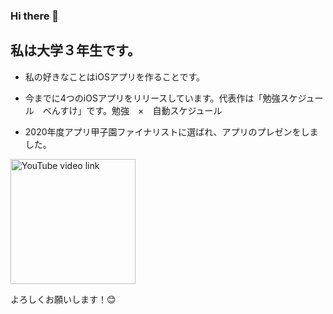 ### Hi there 👋
私は大学３年生です。
-----
- 私の好きなことはiOSアプリを作ることです。

- 今までに4つのiOSアプリをリリースしています。代表作は「勉強スケジュール　べんすけ」です。勉強　×　自動スケジュール
- 2020年度アプリ甲子園ファイナリストに選ばれ、アプリのプレゼンをしました。
<a href="https://www.youtube.com/watch?v=obNrSDPVAEM">
  <img src="https://img.youtube.com/vi/obNrSDPVAEM/maxresdefault.jpg" alt="YouTube video link" width="200">
</a>

よろしくお願いします！😊

<!--
**KKOUDAI/KKOUDAI** is a ✨ _special_ ✨ repository because its `README.md` (this file) appears on your GitHub profile.

Here are some ideas to get you started:

- 🔭 I’m currently working on ...
- 🌱 I’m currently learning ...
- 👯 I’m looking to collaborate on ...
- 🤔 I’m looking for help with ...
- 💬 Ask me about ...
- 📫 How to reach me: ...
- 😄 Pronouns: ...
- ⚡ Fun fact: ...
-->
